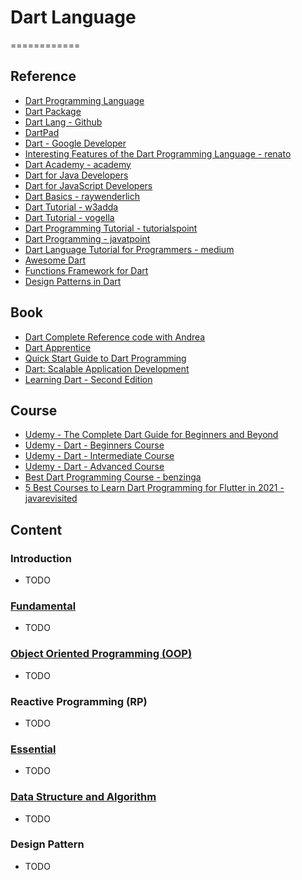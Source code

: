 # Dart Language
============


## Reference

* [Dart Programming Language](https://dart.dev/)
* [Dart Package](https://pub.dev/)
* [Dart Lang - Github](https://github.com/dart-lang)
* [DartPad](https://dartpad.dev/?null_safety=true)
* [Dart - Google Developer](https://developers.google.com/learn/topics/dart)
* [Interesting Features of the Dart Programming Language - renato](https://renato.athaydes.com/posts/interesting-dart-features.html)
* [Dart Academy - academy](https://dart.academy/)
* [Dart for Java Developers](https://codelabs.developers.google.com/codelabs/from-java-to-dart#0)
* [Dart for JavaScript Developers](https://blog.risingstack.com/learn-dart-language-beginner-tutorial/)
* [Dart Basics - raywenderlich](https://www.raywenderlich.com/22685966-dart-basics)
* [Dart Tutorial - w3adda](https://www.w3adda.com/dart-tutorial)
* [Dart Tutorial - vogella](https://www.vogella.com/tutorials/Dart/article.html)
* [Dart Programming Tutorial - tutorialspoint](https://www.tutorialspoint.com/dart_programming/index.htm)
* [Dart Programming - javatpoint](https://www.javatpoint.com/flutter-dart-programming)
* [Dart Language Tutorial for Programmers - medium](https://medium0.com/m/global-identity?redirectUrl=https%3A%2F%2Fthinkdiff.net%2Fdart-language-tutorial-for-programmers-e1ff2c8b7d86)
* [Awesome Dart](https://github.com/yissachar/awesome-dart)
* [Functions Framework for Dart](https://github.com/GoogleCloudPlatform/functions-framework-dart)
* [Design Patterns in Dart](https://github.com/scottt2/design-patterns-in-dart)


## Book

* [Dart Complete Reference code with Andrea](00-book/Dart%20Complete%20Reference%20code%20with%20Andrea.pdf)
* [Dart Apprentice](00-book/Dart%20Apprentice%20First%20Edition.pdf)
* [Quick Start Guide to Dart Programming](00-book/Quick%20Start%20Guide%20to%20Dart%20Programming%20Create%20High-Performance%20Applications%20for%20the%20Web%20and%20Mobile%20by%20Sanjib%20Sinha.pdf)
* [Dart: Scalable Application Development](00-book/Dart%20Scalable%20Application%20Development%20(Learning%20Path)%20by%20Davy%20Mitchell%20Sergey%20Akopkokhyants%20Ivo%20Balbaert.pdf)
* [Learning Dart - Second Edition](00-book/Learning%20Dart%20Second%20Edition%20by%20Ivo%20Balbaert%20and%20Dzenan%20Ridjanovic.pdf)


## Course

* [Udemy - The Complete Dart Guide for Beginners and Beyond](https://drive.google.com/file/d/1WrcXnGEUBkhHyzXL0UtrLe4Hyt2axwE_/view)
* [Udemy - Dart - Beginners Course](https://www.oreilly.com/library/view/dart-a/9781789619379/)
* [Udemy - Dart - Intermediate Course](https://www.oreilly.com/videos/dart-an/9781789617801/)
* [Udemy - Dart - Advanced Course](https://www.oreilly.com/videos/dart-an/9781789614350/)
* [Best Dart Programming Course - benzinga](https://www.benzinga.com/money/best-dart-programming-courses/)
* [5 Best Courses to Learn Dart Programming for Flutter in 2021 - javarevisited](https://javarevisited.blogspot.com/2020/01/top-5-courses-to-learn-dart-programming.html#axzz73uCp7myd)


## Content

### Introduction

* TODO


### [Fundamental](01-fundamental/README.md)

* TODO


### [Object Oriented Programming (OOP)](02-object-oriented-programming/README.md)

* TODO


### Reactive Programming (RP)

* TODO


### [Essential](05-esseintial/README.md)

* TODO


### [Data Structure and Algorithm](04-data-structure-and-algorithm/README.md)

* TODO


### Design Pattern

* TODO

